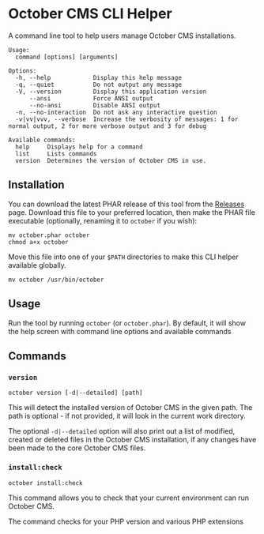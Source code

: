 # October CMS CLI Helper

A command line tool to help users manage October CMS installations.

```
Usage:
  command [options] [arguments]

Options:
  -h, --help            Display this help message
  -q, --quiet           Do not output any message
  -V, --version         Display this application version
      --ansi            Force ANSI output
      --no-ansi         Disable ANSI output
  -n, --no-interaction  Do not ask any interactive question
  -v|vv|vvv, --verbose  Increase the verbosity of messages: 1 for normal output, 2 for more verbose output and 3 for debug

Available commands:
  help     Displays help for a command
  list     Lists commands
  version  Determines the version of October CMS in use.

```

## Installation

You can download the latest PHAR release of this tool from the [Releases](https://github.com/bennothommo/october-cli/releases) page. Download this file to your preferred location, then make the PHAR file executable (optionally, renaming it to `october` if you wish):

```
mv october.phar october
chmod a+x october
```

Move this file into one of your `$PATH` directories to make this CLI helper available globally.

```
mv october /usr/bin/october
```

## Usage

Run the tool by running `october` (or `october.phar`). By default, it will show the help screen with command line options and available commands

## Commands

### `version`

```
october version [-d|--detailed] [path]
```

This will detect the installed version of October CMS in the given path. The path is optional - if not provided, it will look in the current work directory.

The optional `-d|--detailed` option will also print out a list of modified, created or deleted files in the October CMS installation, if any changes have been made to the core October CMS files.

### `install:check`

```
october install:check
```

This command allows you to check that your current environment can run October CMS. 

The command checks for your PHP version and various PHP extensions
